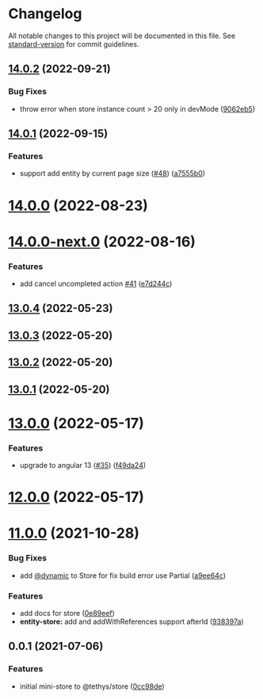 # Changelog

All notable changes to this project will be documented in this file. See [standard-version](https://github.com/conventional-changelog/standard-version) for commit guidelines.

## [14.0.2](https://github.com/tethys-org/mini-store/compare/v14.0.1...v14.0.2) (2022-09-21)


### Bug Fixes

* throw error when store instance count > 20 only in devMode ([9062eb5](https://github.com/tethys-org/mini-store/commit/9062eb5f65b851fa9a753ef3403d01a3d5e9d54e))



## [14.0.1](https://github.com/worktile/store/compare/v14.0.0...v14.0.1) (2022-09-15)


### Features

* support add entity by current page size ([#48](https://github.com/worktile/store/issues/48)) ([a7555b0](https://github.com/worktile/store/commit/a7555b05ba63b46f3995f6f95f6e9efe067bf5d4))



# [14.0.0](https://github.com/tethys-org/mini-store/compare/v14.0.0-next.0...v14.0.0) (2022-08-23)



# [14.0.0-next.0](https://github.com/tethys-org/mini-store/compare/v13.0.4...v14.0.0-next.0) (2022-08-16)


### Features

* add cancel uncompleted action [#41](https://github.com/tethys-org/mini-store/issues/41) ([e7d244c](https://github.com/tethys-org/mini-store/commit/e7d244c1069847fdf0fbfe4fe3f14facfac449ee))



## [13.0.4](https://github.com/tethys-org/mini-store/compare/v13.0.3...v13.0.4) (2022-05-23)



## [13.0.3](https://github.com/tethys-org/mini-store/compare/v13.0.2...v13.0.3) (2022-05-20)



## [13.0.2](https://github.com/tethys-org/mini-store/compare/v13.0.1...v13.0.2) (2022-05-20)



## [13.0.1](https://github.com/tethys-org/mini-store/compare/v13.0.0...v13.0.1) (2022-05-20)



# [13.0.0](https://github.com/tethys-org/mini-store/compare/v12.0.0...v13.0.0) (2022-05-17)


### Features

* upgrade to angular 13 ([#35](https://github.com/tethys-org/mini-store/issues/35)) ([f49da24](https://github.com/tethys-org/mini-store/commit/f49da24b2c20a681029ab8d0f338187f25fdd30b))



# [12.0.0](https://github.com/tethys-org/mini-store/compare/v11.0.0...v12.0.0) (2022-05-17)



# [11.0.0](https://github.com/tethys-org/mini-store/compare/v0.0.1...v11.0.0) (2021-10-28)


### Bug Fixes

* add [@dynamic](https://github.com/dynamic) to Store for fix build error use Partial ([a9ee64c](https://github.com/tethys-org/mini-store/commit/a9ee64c8ccc75fae8eadce566394df9b6b9237fd))


### Features

* add docs for store ([0e89eef](https://github.com/tethys-org/mini-store/commit/0e89eefcba79ddcea9f5fc6ed3f68408f365118c))
* **entity-store:** add and addWithReferences support afterId ([938397a](https://github.com/tethys-org/mini-store/commit/938397a04d8d1bc2ccd2aec25db903b3e35e58e9))



## 0.0.1 (2021-07-06)


### Features

* initial mini-store to @tethys/store ([0cc98de](https://github.com/tethys-org/mini-store/commit/0cc98dea347a8efe1f616029d77de785bb8c5adf))
